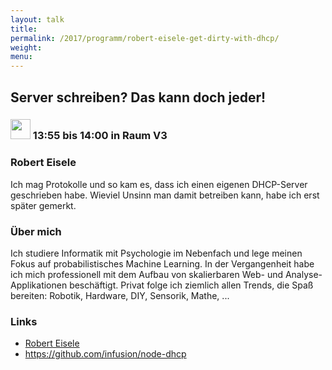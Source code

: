```yaml
---
layout: talk
title:
permalink: /2017/programm/robert-eisele-get-dirty-with-dhcp/
weight:
menu:
---
```

## Server schreiben? Das kann doch jeder!

### <img height = "32" src="../../../images/lightning.svg"> 13:55 bis 14:00 in Raum V3

### Robert Eisele

Ich mag Protokolle und so kam es, dass ich einen eigenen DHCP-Server geschrieben habe. Wieviel Unsinn man damit betreiben kann, habe ich erst später gemerkt.

### Über mich

Ich studiere Informatik mit Psychologie im Nebenfach und lege meinen Fokus auf probabilistisches Machine Learning. In der Vergangenheit habe ich mich professionell mit dem Aufbau von skalierbaren Web- und Analyse-Applikationen beschäftigt. Privat folge ich ziemlich allen Trends, die Spaß bereiten: Robotik, Hardware, DIY, Sensorik, Mathe, ...

### Links

- <a href="http://www.xarg.org" target="_blank">Robert Eisele</a>
- <a href="https://github.com/infusion/node-dhcp" target="_blank">https://github.com/infusion/node-dhcp</a>
